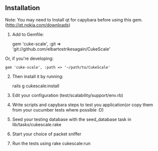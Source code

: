 ## Installation

Note: You may need to Install qt for capybara before using this gem.(http://qt.nokia.com/downloads)

1) Add to Gemfile:

    gem 'cuke-scale', :git => 'git://github.com/elbartostrikesagain/CukeScale'

Or, if you're developing:
 
    gem 'cuke-scale', :path => '~/path/to/CukeScale'

2) Then install it by running:

    rails g cukescale:install

3) Edit your configuration (test/scalability/support/env.rb)

4) Write scripts and capybara steps to test you application(or copy them from your cucumber tests where possible :D)

5) Seed your testing database with the seed_database task in lib/tasks/cukescale.rake

6) Start your choice of packet sniffer

7) Run the tests using rake cukescale:run

